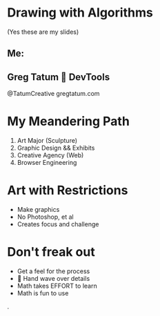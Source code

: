 # Drawing with Algorithms

(Yes these are my slides)

## Me:

Greg Tatum
🦊 DevTools
--------------
@TatumCreative
gregtatum.com







# My Meandering Path

1. Art Major (Sculpture)
2. Graphic Design && Exhibits
4. Creative Agency (Web)
5. Browser Engineering








# Art with Restrictions

 * Make graphics
 * No Photoshop, et al
 * Creates focus and challenge











# Don't freak out

 * Get a feel for the process
 * 👋 Hand wave over details
 * Math takes EFFORT to learn
 * Math is fun to use










.

